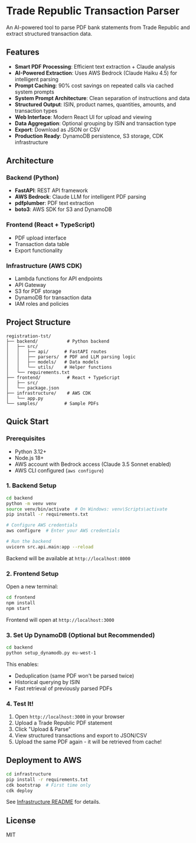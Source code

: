 # Trade Republic Transaction Parser

An AI-powered tool to parse PDF bank statements from Trade Republic and extract structured transaction data.

## Features

- **Smart PDF Processing**: Efficient text extraction + Claude analysis
- **AI-Powered Extraction**: Uses AWS Bedrock (Claude Haiku 4.5) for intelligent parsing
- **Prompt Caching**: 90% cost savings on repeated calls via cached system prompts
- **System Prompt Architecture**: Clean separation of instructions and data
- **Structured Output**: ISIN, product names, quantities, amounts, and transaction types
- **Web Interface**: Modern React UI for upload and viewing
- **Data Aggregation**: Optional grouping by ISIN and transaction type
- **Export**: Download as JSON or CSV
- **Production Ready**: DynamoDB persistence, S3 storage, CDK infrastructure

## Architecture

### Backend (Python)
- **FastAPI**: REST API framework
- **AWS Bedrock**: Claude LLM for intelligent PDF parsing
- **pdfplumber**: PDF text extraction
- **boto3**: AWS SDK for S3 and DynamoDB

### Frontend (React + TypeScript)
- PDF upload interface
- Transaction data table
- Export functionality

### Infrastructure (AWS CDK)
- Lambda functions for API endpoints
- API Gateway
- S3 for PDF storage
- DynamoDB for transaction data
- IAM roles and policies

## Project Structure

```
registration-tst/
├── backend/           # Python backend
│   ├── src/
│   │   ├── api/      # FastAPI routes
│   │   ├── parsers/  # PDF and LLM parsing logic
│   │   ├── models/   # Data models
│   │   └── utils/    # Helper functions
│   └── requirements.txt
├── frontend/          # React + TypeScript
│   ├── src/
│   └── package.json
├── infrastructure/    # AWS CDK
│   └── app.py
└── samples/          # Sample PDFs
```

## Quick Start

### Prerequisites
- Python 3.12+
- Node.js 18+
- AWS account with Bedrock access (Claude 3.5 Sonnet enabled)
- AWS CLI configured (`aws configure`)

### 1. Backend Setup
```bash
cd backend
python -m venv venv
source venv/bin/activate  # On Windows: venv\Scripts\activate
pip install -r requirements.txt

# Configure AWS credentials
aws configure  # Enter your AWS credentials

# Run the backend
uvicorn src.api.main:app --reload
```

Backend will be available at `http://localhost:8000`

### 2. Frontend Setup
Open a new terminal:
```bash
cd frontend
npm install
npm start
```

Frontend will open at `http://localhost:3000`

### 3. Set Up DynamoDB (Optional but Recommended)
```bash
cd backend
python setup_dynamodb.py eu-west-1
```

This enables:
- Deduplication (same PDF won't be parsed twice)
- Historical querying by ISIN
- Fast retrieval of previously parsed PDFs

### 4. Test It!
1. Open `http://localhost:3000` in your browser
2. Upload a Trade Republic PDF statement
3. Click "Upload & Parse"
4. View structured transactions and export to JSON/CSV
5. Upload the same PDF again - it will be retrieved from cache!

## Deployment to AWS

```bash
cd infrastructure
pip install -r requirements.txt
cdk bootstrap  # First time only
cdk deploy
```

See [Infrastructure README](infrastructure/README.md) for details.

## License

MIT
